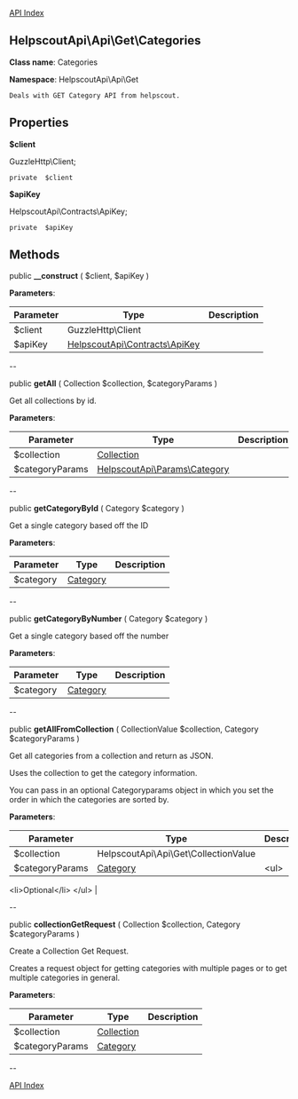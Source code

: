 [API Index](ApiIndex.md)


HelpscoutApi\Api\Get\Categories
---------------


**Class name**: Categories

**Namespace**: HelpscoutApi\Api\Get







    Deals with GET Category API from helpscout.

    





Properties
----------


**$client**

GuzzleHttp\Client;



    private  $client






**$apiKey**

HelpscoutApi\Contracts\ApiKey;



    private  $apiKey






Methods
-------


public **__construct** (  $client,  $apiKey )











**Parameters**:

| Parameter | Type | Description |
|-----------|------|-------------|
| $client | GuzzleHttp\Client |  |
| $apiKey | [HelpscoutApi\Contracts\ApiKey](HelpscoutApi-Contracts-ApiKey.md) |  |

--

public **getAll** ( Collection $collection,  $categoryParams )


Get all collections by id.








**Parameters**:

| Parameter | Type | Description |
|-----------|------|-------------|
| $collection | [Collection](HelpscoutApi-Contracts-Collection.md) |  |
| $categoryParams | [HelpscoutApi\Params\Category](HelpscoutApi-Params-Category.md) |  |

--

public **getCategoryById** ( Category $category )


Get a single category based off the ID








**Parameters**:

| Parameter | Type | Description |
|-----------|------|-------------|
| $category | [Category](HelpscoutApi-Contracts-Category.md) |  |

--

public **getCategoryByNumber** ( Category $category )


Get a single category based off the number








**Parameters**:

| Parameter | Type | Description |
|-----------|------|-------------|
| $category | [Category](HelpscoutApi-Contracts-Category.md) |  |

--

public **getAllFromCollection** ( CollectionValue $collection, Category $categoryParams )


Get all categories from a collection and return as JSON.

Uses the collection to get the category information.

You can pass in an optional Categoryparams object in which you set
the order in which the categories are sorted by.






**Parameters**:

| Parameter | Type | Description |
|-----------|------|-------------|
| $collection | HelpscoutApi\Api\Get\CollectionValue |  |
| $categoryParams | [Category](HelpscoutApi-Params-Category.md) | &lt;ul&gt;
&lt;li&gt;Optional&lt;/li&gt;
&lt;/ul&gt; |

--

public **collectionGetRequest** ( Collection $collection, Category $categoryParams )


Create a Collection Get Request.

Creates a request object for getting categories with multiple
pages or to get multiple categories in general.






**Parameters**:

| Parameter | Type | Description |
|-----------|------|-------------|
| $collection | [Collection](HelpscoutApi-Contracts-Collection.md) |  |
| $categoryParams | [Category](HelpscoutApi-Params-Category.md) |  |

--

[API Index](ApiIndex.md)
